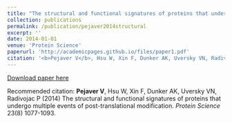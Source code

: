 ```yaml
---
title: "The structural and functional signatures of proteins that undergo multiple events of post-translational modification"
collection: publications
permalink: /publication/pejaver2014structural
excerpt: ''
date: 2014-01-01
venue: 'Protein Science'
paperurl: 'http://academicpages.github.io/files/paper1.pdf'
citation: '<b>Pejaver V</b>, Hsu W, Xin F, Dunker AK, Uversky VN, Radivojac P (2014) The structural and functional signatures of proteins that undergo multiple events of post-translational modification. <i>Protein Science</i> 23(8) 1077-1093.'
---
```

[Download paper here](http://academicpages.github.io/files/paper1.pdf)

Recommended citation: <b>Pejaver V</b>, Hsu W, Xin F, Dunker AK, Uversky VN, Radivojac P (2014) The structural and functional signatures of proteins that undergo multiple events of post-translational modification. <i>Protein Science</i> 23(8) 1077-1093.
